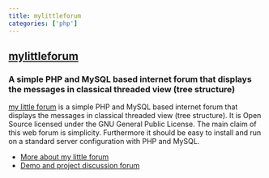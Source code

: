 ```yaml
---
title: mylittleforum
categories: ['php']
---
```

## [mylittleforum](https://github.com/My-Little-Forum/mylittleforum)

### A simple PHP and MySQL based internet forum that displays the messages in classical threaded view (tree structure)


[my little forum](https://mylittleforum.net/) is a simple PHP and MySQL based internet forum that displays the messages in classical threaded view (tree structure). It is Open Source licensed under the GNU General Public License. The main claim of this web forum is simplicity. Furthermore it should be easy to install and run on a standard server configuration with PHP and MySQL.

* [More about my little forum](https://github.com/ilosuna/mylittleforum/wiki)
* [Demo and project discussion forum](https://mylittleforum.net/forum/)
